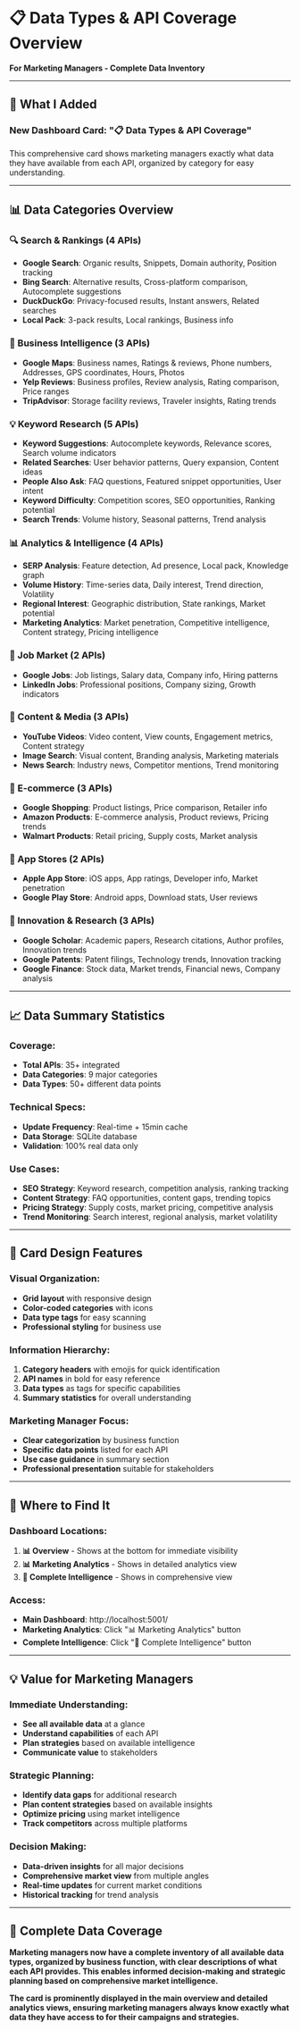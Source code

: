 # 📋 Data Types & API Coverage Overview

**For Marketing Managers - Complete Data Inventory**

---

## 🎯 What I Added

### **New Dashboard Card: "📋 Data Types & API Coverage"**

This comprehensive card shows marketing managers exactly what data they have available from each API, organized by category for easy understanding.

---

## 📊 Data Categories Overview

### **🔍 Search & Rankings (4 APIs)**
- **Google Search**: Organic results, Snippets, Domain authority, Position tracking
- **Bing Search**: Alternative results, Cross-platform comparison, Autocomplete suggestions  
- **DuckDuckGo**: Privacy-focused results, Instant answers, Related searches
- **Local Pack**: 3-pack results, Local rankings, Business info

### **🏢 Business Intelligence (3 APIs)**
- **Google Maps**: Business names, Ratings & reviews, Phone numbers, Addresses, GPS coordinates, Hours, Photos
- **Yelp Reviews**: Business profiles, Review analysis, Rating comparison, Price ranges
- **TripAdvisor**: Storage facility reviews, Traveler insights, Rating trends

### **💡 Keyword Research (5 APIs)**
- **Keyword Suggestions**: Autocomplete keywords, Relevance scores, Search volume indicators
- **Related Searches**: User behavior patterns, Query expansion, Content ideas
- **People Also Ask**: FAQ questions, Featured snippet opportunities, User intent
- **Keyword Difficulty**: Competition scores, SEO opportunities, Ranking potential
- **Search Trends**: Volume history, Seasonal patterns, Trend analysis

### **📊 Analytics & Intelligence (4 APIs)**
- **SERP Analysis**: Feature detection, Ad presence, Local pack, Knowledge graph
- **Volume History**: Time-series data, Daily interest, Trend direction, Volatility
- **Regional Interest**: Geographic distribution, State rankings, Market potential
- **Marketing Analytics**: Market penetration, Competitive intelligence, Content strategy, Pricing intelligence

### **💼 Job Market (2 APIs)**
- **Google Jobs**: Job listings, Salary data, Company info, Hiring patterns
- **LinkedIn Jobs**: Professional positions, Company sizing, Growth indicators

### **🎥 Content & Media (3 APIs)**
- **YouTube Videos**: Video content, View counts, Engagement metrics, Content strategy
- **Image Search**: Visual content, Branding analysis, Marketing materials
- **News Search**: Industry news, Competitor mentions, Trend monitoring

### **🛒 E-commerce (3 APIs)**
- **Google Shopping**: Product listings, Price comparison, Retailer info
- **Amazon Products**: E-commerce analysis, Product reviews, Pricing trends
- **Walmart Products**: Retail pricing, Supply costs, Market analysis

### **📱 App Stores (2 APIs)**
- **Apple App Store**: iOS apps, App ratings, Developer info, Market penetration
- **Google Play Store**: Android apps, Download stats, User reviews

### **🔬 Innovation & Research (3 APIs)**
- **Google Scholar**: Academic papers, Research citations, Author profiles, Innovation trends
- **Google Patents**: Patent filings, Technology trends, Innovation tracking
- **Google Finance**: Stock data, Market trends, Financial news, Company analysis

---

## 📈 Data Summary Statistics

### **Coverage:**
- **Total APIs**: 35+ integrated
- **Data Categories**: 9 major categories
- **Data Types**: 50+ different data points

### **Technical Specs:**
- **Update Frequency**: Real-time + 15min cache
- **Data Storage**: SQLite database
- **Validation**: 100% real data only

### **Use Cases:**
- **SEO Strategy**: Keyword research, competition analysis, ranking tracking
- **Content Strategy**: FAQ opportunities, content gaps, trending topics
- **Pricing Strategy**: Supply costs, market pricing, competitive analysis
- **Trend Monitoring**: Search interest, regional analysis, market volatility

---

## 🎨 Card Design Features

### **Visual Organization:**
- **Grid layout** with responsive design
- **Color-coded categories** with icons
- **Data type tags** for easy scanning
- **Professional styling** for business use

### **Information Hierarchy:**
1. **Category headers** with emojis for quick identification
2. **API names** in bold for easy reference
3. **Data types** as tags for specific capabilities
4. **Summary statistics** for overall understanding

### **Marketing Manager Focus:**
- **Clear categorization** by business function
- **Specific data points** listed for each API
- **Use case guidance** in summary section
- **Professional presentation** suitable for stakeholders

---

## 🚀 Where to Find It

### **Dashboard Locations:**
1. **📊 Overview** - Shows at the bottom for immediate visibility
2. **📊 Marketing Analytics** - Shows in detailed analytics view
3. **🧠 Complete Intelligence** - Shows in comprehensive view

### **Access:**
- **Main Dashboard**: http://localhost:5001/
- **Marketing Analytics**: Click "📊 Marketing Analytics" button
- **Complete Intelligence**: Click "🧠 Complete Intelligence" button

---

## 💡 Value for Marketing Managers

### **Immediate Understanding:**
- **See all available data** at a glance
- **Understand capabilities** of each API
- **Plan strategies** based on available intelligence
- **Communicate value** to stakeholders

### **Strategic Planning:**
- **Identify data gaps** for additional research
- **Plan content strategies** based on available insights
- **Optimize pricing** using market intelligence
- **Track competitors** across multiple platforms

### **Decision Making:**
- **Data-driven insights** for all major decisions
- **Comprehensive market view** from multiple angles
- **Real-time updates** for current market conditions
- **Historical tracking** for trend analysis

---

## 🎊 Complete Data Coverage

**Marketing managers now have a complete inventory of all available data types, organized by business function, with clear descriptions of what each API provides. This enables informed decision-making and strategic planning based on comprehensive market intelligence.**

**The card is prominently displayed in the main overview and detailed analytics views, ensuring marketing managers always know exactly what data they have access to for their campaigns and strategies.**

